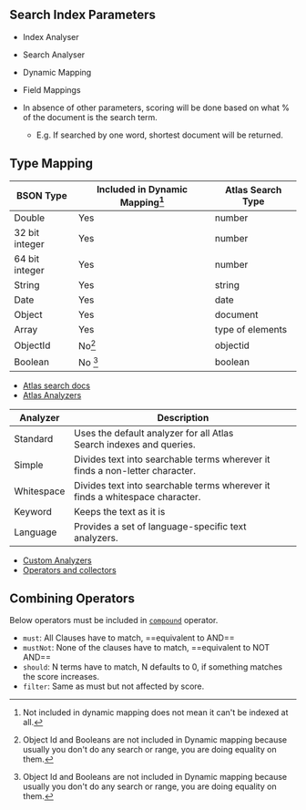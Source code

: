 ## Search Index Parameters

- Index Analyser
- Search Analyser
- Dynamic Mapping
- Field Mappings

- In absence of other parameters, scoring will be done based on what % of the document is the search term.
	- E.g. If searched by one word, shortest document will be returned.


## Type Mapping

| BSON Type | Included in Dynamic Mapping[^2] | Atlas Search Type |
| --- | --- | --- |
| Double | Yes | number |
| 32 bit integer | Yes | number |
| 64 bit integer | Yes | number |
| String | Yes | string | 
| Date | Yes | date |
| Object | Yes | document |
| Array | Yes | type of elements |
| ObjectId | No[^1] | objectid |
| Boolean | No [^1]| boolean |

[^1]: Object Id and Booleans are not included in Dynamic mapping because usually you don't do any search or range, you are doing equality on them.
[^2]: Not included in dynamic mapping does not mean it can't be indexed at all.


- [Atlas search docs](https://www.mongodb.com/docs/atlas/atlas-search/)
- [Atlas Analyzers](https://www.mongodb.com/docs/atlas/atlas-search/analyzers/)

| Analyzer | Description |
| --- | --- |
| Standard | Uses the default analyzer for all Atlas Search indexes and queries. |
| Simple | Divides text into searchable terms wherever it finds a non-letter character. |
| Whitespace | Divides text into searchable terms wherever it finds a whitespace character. | 
| Keyword | Keeps the text as it is |
| Language | Provides a set of language-specific text analyzers. |

- [Custom Analyzers](https://www.mongodb.com/docs/atlas/atlas-search/analyzers/custom/)
- [Operators and collectors](https://www.mongodb.com/docs/atlas/atlas-search/operators-and-collectors/)


## Combining Operators

Below operators must be included in [`compound`](https://www.mongodb.com/docs/atlas/atlas-search/compound/#std-label-compound-ref) operator.

- `must`: All Clauses have to match, ==equivalent to AND==
- `mustNot`: None of the clauses have to match, ==equivalent to NOT AND==
- `should`: N terms have to match, N defaults to 0, if something matches the score increases.
- `filter`: Same as must but not affected by score.

